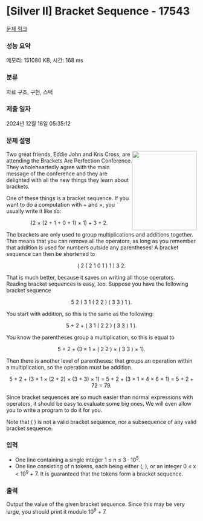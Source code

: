 # [Silver II] Bracket Sequence - 17543 

[문제 링크](https://www.acmicpc.net/problem/17543) 

### 성능 요약

메모리: 151080 KB, 시간: 168 ms

### 분류

자료 구조, 구현, 스택

### 제출 일자

2024년 12월 16일 05:35:12

### 문제 설명

<p><img alt="" src="https://upload.acmicpc.net/1512ee25-a2eb-4fbe-b914-965e1b2536e8/-/preview/" style="width: 171px; height: 209px; float: right;">Two great friends, Eddie John and Kris Cross, are attending the Brackets Are Perfection Conference. They wholeheartedly agree with the main message of the conference and they are delighted with all the new things they learn about brackets.</p>

<p>One of these things is a bracket sequence. If you want to do a computation with + and ×, you usually write it like so:</p>

<p style="text-align: center;">(2 × (2 + 1 + 0 + 1) × 1) + 3 + 2.</p>

<p>The brackets are only used to group multiplications and additions together. This means that you can remove all the operators, as long as you remember that addition is used for numbers outside any parentheses! A bracket sequence can then be shortened to</p>

<p style="text-align: center;">( 2 ( 2 1 0 1 ) 1 ) 3 2.</p>

<p>That is much better, because it saves on writing all those operators. Reading bracket sequences is easy, too. Suppose you have the following bracket sequence</p>

<p style="text-align: center;">5 2 ( 3 1 ( 2 2 ) ( 3 3 ) 1 ).</p>

<p>You start with addition, so this is the same as the following:</p>

<p style="text-align: center;">5 + 2 + ( 3 1 ( 2 2 ) ( 3 3 ) 1 ).</p>

<p>You know the parentheses group a multiplication, so this is equal to</p>

<p style="text-align: center;">5 + 2 + (3 × 1 × ( 2 2 ) × ( 3 3 ) × 1).</p>

<p>Then there is another level of parentheses: that groups an operation within a multiplication, so the operation must be addition.</p>

<p style="text-align: center;">5 + 2 + (3 × 1 × (2 + 2) × (3 + 3) × 1) = 5 + 2 + (3 × 1 × 4 × 6 × 1) = 5 + 2 + 72 = 79.</p>

<p>Since bracket sequences are so much easier than normal expressions with operators, it should be easy to evaluate some big ones. We will even allow you to write a program to do it for you.</p>

<p>Note that ( ) is not a valid bracket sequence, nor a subsequence of any valid bracket sequence.</p>

### 입력 

 <ul>
	<li>One line containing a single integer 1 ≤ n ≤ 3 · 10<sup>5</sup>.</li>
	<li>One line consisting of n tokens, each being either (, ), or an integer 0 ≤ x < 10<sup>9</sup> + 7. It is guaranteed that the tokens form a bracket sequence.</li>
</ul>

### 출력 

 <p>Output the value of the given bracket sequence. Since this may be very large, you should print it modulo 10<sup>9</sup> + 7.</p>

